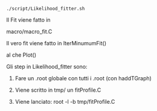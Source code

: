 ```
./script/Likelihood_fitter.sh
```


Il Fit viene fatto in 

macro/macro_fit.C

Il vero fit viene fatto in IterMinumumFit()

al che Plot()

Gli step in Likelihood_fitter sono:

1) Fare un .root globale con tutti i .root (con haddTGraph)

2) Viene scritto in tmp/ un fitProfile.C

3) Viene lanciato: root -l -b tmp/fitProfile.C


